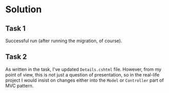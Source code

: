# Solution

## Task 1
Successful run (after running the migration, of course).

## Task 2
As written in the task, I've updated `Details.cshtml` file. However, from my point of view, this is not just a question of presentation, so in the real-life project I would insist on changes either into the `Model` or `Controller` part of MVC pattern.